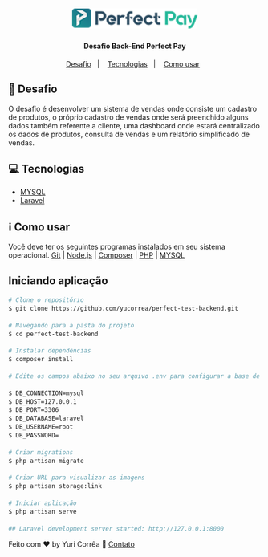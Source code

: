 <h1 align="center">
    <img src="./github/logo-original.png" width="250px" alt="Perfect Pay" title="Perfect Pay">
</h1>

<h4 align="center">
    Desafio Back-End Perfect Pay
</h4>

<p align="center">
  &nbsp;&nbsp;&nbsp;
  <a href="#dart-desafio">Desafio</a>&nbsp;&nbsp;&nbsp;|&nbsp;&nbsp;&nbsp;
  <a href="#computer-tecnologias">Tecnologias</a>&nbsp;&nbsp;&nbsp;|&nbsp;&nbsp;&nbsp;
  <a href="#information_source-como-usar">Como usar</a>&nbsp;&nbsp;&nbsp;&nbsp;&nbsp;&nbsp;
</p>


## :dart: Desafio
   O desafio é desenvolver um sistema de vendas onde consiste um cadastro de produtos, o próprio cadastro de vendas onde será preenchido alguns dados também referente a cliente, uma dashboard onde estará centralizado os dados de produtos, consulta de vendas e um relatório simplificado de vendas.
 
## :computer: Tecnologias 

- [MYSQL](https://www.mysql.com/)
- [Laravel](https://laravel.com/)

## :information_source: Como usar

Você deve ter os seguintes programas instalados em seu sistema operacional. [Git](https://git-scm.com) | [Node.js](https://nodejs.org/en/) | [Composer](https://getcomposer.org/) | [PHP](https://www.php.net/) | [MYSQL](https://www.mysql.com/)


## Iniciando aplicação

```bash
# Clone o repositório 
$ git clone https://github.com/yucorrea/perfect-test-backend.git

# Navegando para a pasta do projeto
$ cd perfect-test-backend

# Instalar dependências
$ composer install

# Edite os campos abaixo no seu arquivo .env para configurar a base de dados.

$ DB_CONNECTION=mysql
$ DB_HOST=127.0.0.1
$ DB_PORT=3306
$ DB_DATABASE=laravel
$ DB_USERNAME=root
$ DB_PASSWORD=

# Criar migrations
$ php artisan migrate

# Criar URL para visualizar as imagens
$ php artisan storage:link

# Iniciar aplicação
$ php artisan serve

## Laravel development server started: http://127.0.0.1:8000
```

Feito com :heart: by Yuri Corrêa :wave: [Contato](https://www.linkedin.com/in/yucorrea/)
